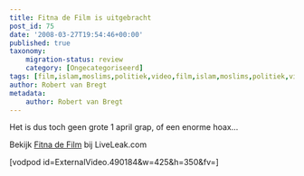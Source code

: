 ```yaml
---
title: Fitna de Film is uitgebracht
post_id: 75
date: '2008-03-27T19:54:46+00:00'
published: true
taxonomy:
    migration-status: review
    category: [Ongecategoriseerd]
tags: [film,islam,moslims,politiek,video,film,islam,moslims,politiek,video]
author: Robert van Bregt
metadata:
    author: Robert van Bregt
---
```

Het is dus toch geen grote 1 april grap, of een enorme hoax…

Bekijk [Fitna de Film](http://www.liveleak.com/view?i=ee4_1206625795) bij LiveLeak.com

[vodpod id=ExternalVideo.490184&w=425&h=350&fv=]